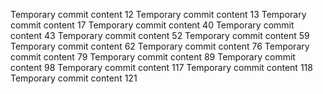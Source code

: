 Temporary commit content 12
Temporary commit content 13
Temporary commit content 17
Temporary commit content 40
Temporary commit content 43
Temporary commit content 52
Temporary commit content 59
Temporary commit content 62
Temporary commit content 76
Temporary commit content 79
Temporary commit content 89
Temporary commit content 98
Temporary commit content 117
Temporary commit content 118
Temporary commit content 121
